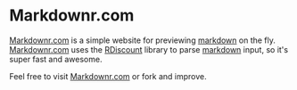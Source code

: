# Markdownr.com

[Markdownr.com][] is a simple website for previewing [markdown][] on the fly. [Markdownr.com][] uses the [RDiscount](http://github.com/rtomayko/rdiscount) library to parse [markdown][] input, so it's super fast and awesome.

Feel free to visit [Markdownr.com][] or fork and improve.

[Markdownr.com]: http://markdownr.com
[markdown]: http://daringfireball.net/projects/markdown
